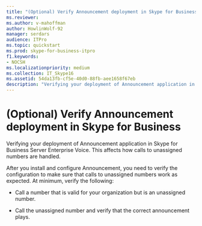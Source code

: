 ```yaml
---
title: "(Optional) Verify Announcement deployment in Skype for Business"
ms.reviewer: 
ms.author: v-mahoffman
author: HowlinWolf-92
manager: serdars
audience: ITPro
ms.topic: quickstart
ms.prod: skype-for-business-itpro
f1.keywords:
- NOCSH
ms.localizationpriority: medium
ms.collection: IT_Skype16
ms.assetid: 54da13fb-cf5e-40d0-88fb-aee1658f67eb
description: "Verifying your deployment of Announcement application in Skype for Business Server Enterprise Voice. This affects how calls to unassigned numbers are handled."
---
```


# (Optional) Verify Announcement deployment in Skype for Business
 
Verifying your deployment of Announcement application in Skype for Business Server Enterprise Voice. This affects how calls to unassigned numbers are handled.
  
After you install and configure Announcement, you need to verify the configuration to make sure that calls to unassigned numbers work as expected. At minimum, verify the following:
  
- Call a number that is valid for your organization but is an unassigned number.
    
- Call the unassigned number and verify that the correct announcement plays.
    

